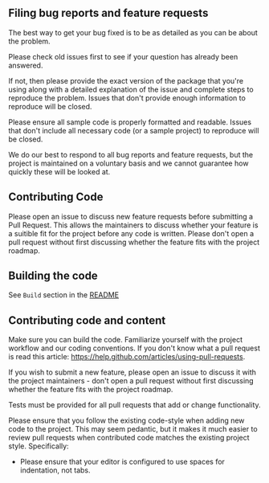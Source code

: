 ## Filing bug reports and feature requests

The best way to get your bug fixed is to be as detailed as you can be about the problem.

Please check old issues first to see if your question has already been answered.

If not, then please provide the exact version of the package that you're using along with a detailed explanation of the issue and complete steps to reproduce the problem. Issues that don't provide enough information to reproduce will be closed.

Please ensure all sample code is properly formatted and readable. Issues that don't include all necessary code (or a sample project) to reproduce will be closed.

We do our best to respond to all bug reports and feature requests, but the project is maintained on a voluntary basis and we cannot guarantee how quickly these will be looked at.

## Contributing Code

Please open an issue to discuss new feature requests before submitting a Pull Request. This allows the maintainers to discuss whether your feature is a suitible fit for the project before any code is written. Please don't open a pull request without first discussing whether the feature fits with the project roadmap.

## Building the code

See `Build` section in the [README](../README.MD)

## Contributing code and content

Make sure you can build the code. Familiarize yourself with the project workflow and our coding conventions. If you don't know what a pull request is read this article: https://help.github.com/articles/using-pull-requests.

If you wish to submit a new feature, please open an issue to discuss it with the project maintainers - don't open a pull request without first discussing whether the feature fits with the project roadmap.

Tests must be provided for all pull requests that add or change functionality.

Please ensure that you follow the existing code-style when adding new code to the project. This may seem pedantic, but it makes it much easier to review pull requests when contributed code matches the existing project style. Specifically:

- Please ensure that your editor is configured to use spaces for indentation, not tabs.
